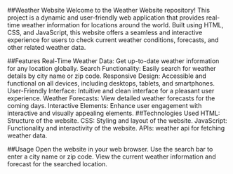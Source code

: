 
##Weather Website
Welcome to the Weather Website repository! This project is a dynamic and user-friendly web application that provides real-time weather information for locations around the world. Built using HTML, CSS, and JavaScript, this website offers a seamless and interactive experience for users to check current weather conditions, forecasts, and other related weather data.

##Features
Real-Time Weather Data: Get up-to-date weather information for any location globally.
Search Functionality: Easily search for weather details by city name or zip code.
Responsive Design: Accessible and functional on all devices, including desktops, tablets, and smartphones.
User-Friendly Interface: Intuitive and clean interface for a pleasant user experience.
Weather Forecasts: View detailed weather forecasts for the coming days.
Interactive Elements: Enhance user engagement with interactive and visually appealing elements.
##Technologies Used
HTML: Structure of the website.
CSS: Styling and layout of the website.
JavaScript: Functionality and interactivity of the website.
APIs: weather api for fetching weather data.

##Usage
Open the website in your web browser.
Use the search bar to enter a city name or zip code.
View the current weather information and forecast for the searched location.
